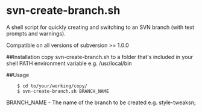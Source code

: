 svn-create-branch.sh
====================

A shell script for quickly creating and switching to an SVN branch (with text prompts and warnings).

Compatible on all versions of subversion >= 1.0.0

##Installation
copy svn-create-branch.sh to a folder that's included in your shell PATH environment variable e.g. /usr/local/bin

##Usage
```
    $ cd to/your/working/copy/
    $ svn-create-branch.sh BRANCH_NAME
```
BRANCH_NAME - The name of the branch to be created e.g. style-tweaksn;
